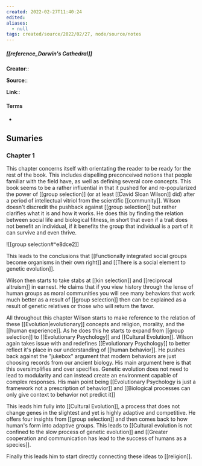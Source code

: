 ```yaml
---
created: 2022-02-27T11:40:24 
edited: 
aliases:
  - null
tags: created/source/2022/02/27, node/source/notes
---
```


##### [[reference_Darwin's Cathedral]]
**Creator**:: 
 
**Source**:: 

**Link**:: 

#### Terms
- 

## Sumaries
### Chapter 1

This chapter concerns itself with orientating the reader to be ready for the rest of the book. This includes dispelling preconceived notions that people familiar with the field have, as well as defining several core concepts.
This book seems to be a rather influential in that it pushed for and re-popularized the power of [[group selection]] (or at least [[David Sloan Wilson]] did) after a period of intellectual vitriol from the scientific [[community]]. 
Wilson doesn't discredit the pushback against [[group selection]] but rather clarifies what it is and how it works.
He does this by finding the relation between social life and biological fitness, in short that even if a trait does not benefit an individual, if it benefits the group that individual is a part of it can survive and even thrive. 

 ![[group selection#^e8dce2]] 

This leads to the conclusions that
[[Functionally integrated social groups become organisms in their own right]] and
[[There is a social element to genetic evolution]].

Wilson then starts to take stabs at [[kin selection]] and [[reciprocal altruism]] in earnest. He claims that if you view history through the lense of human groups as moral communities you will see many behaviors that work much better as a result of [[group selection]] then can be explained as a result of genetic relatives or those who will return the favor.

All throughout this chapter Wilson starts to make reference to the relation of these [[Evolution|evolutionary]] concepts and religion, morality, and the [[human experience]]. 
As he does this he starts to expand from [[group selection]] to [[Evolutionary Psychology]] and [[Cultural Evolution]].
Wilson again takes issue with and redefines [[Evolutionary Psychology]] to better reflect it's place in our understanding of [[human behavior]]. He pushes back against the "jukebox" argument that modern behaviors are just choosing records from our ancient biology. His main argument here is that this oversimplifies and over specifies. Genetic evolution does not need to lead to modularity and can instead create an environment capable of complex responses.
His main point being [[Evolutionary Psychology is just a framework not a prescription of behavior]] 
and [[Biological processes can only give context to behavior not predict it]]

This leads him fully into [[Cultural Evolution]], a process that does not change genes in the slightest and yet is highly adaptive and competitive. He offers four insights from [[group selection]] and then comes back to how human's form into adaptive groups.
This leads to [[Cultural evolution is not confined to the slow process of genetic evolution]]
and [[Greater cooperation and communication has lead to the success of humans as a species]].

Finally this leads him to start directly connecting these ideas to [[religion]].


